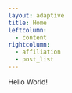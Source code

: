 ```yaml
---
layout: adaptive
title: Home
leftcolumn:
  - content
rightcolumn:
  - affiliation
  - post_list
---
```

Hello World!
